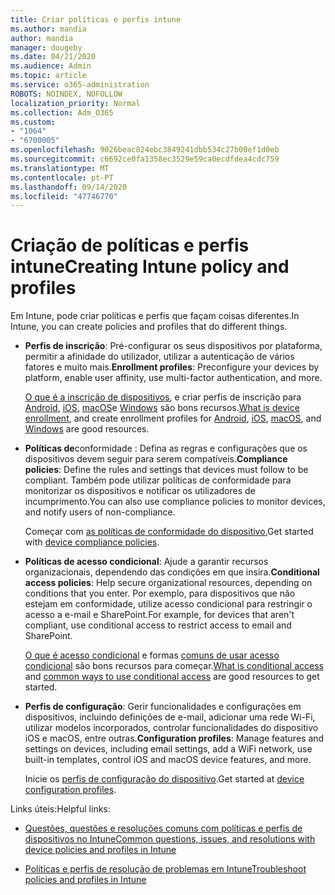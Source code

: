 ```yaml
---
title: Criar políticas e perfis intune
ms.author: mandia
author: mandia
manager: dougeby
ms.date: 04/21/2020
ms.audience: Admin
ms.topic: article
ms.service: o365-administration
ROBOTS: NOINDEX, NOFOLLOW
localization_priority: Normal
ms.collection: Adm_O365
ms.custom:
- "1064"
- "6700005"
ms.openlocfilehash: 9026beac824ebc3849241dbb534c27b00ef1d0eb
ms.sourcegitcommit: c6692ce0fa1358ec3529e59ca0ecdfdea4cdc759
ms.translationtype: MT
ms.contentlocale: pt-PT
ms.lasthandoff: 09/14/2020
ms.locfileid: "47746770"
---
```

# <a name="creating-intune-policy-and-profiles"></a><span data-ttu-id="30071-102">Criação de políticas e perfis intune</span><span class="sxs-lookup"><span data-stu-id="30071-102">Creating Intune policy and profiles</span></span>

<span data-ttu-id="30071-103">Em Intune, pode criar políticas e perfis que façam coisas diferentes.</span><span class="sxs-lookup"><span data-stu-id="30071-103">In Intune, you can create policies and profiles that do different things.</span></span>

- <span data-ttu-id="30071-104">**Perfis de inscrição**: Pré-configurar os seus dispositivos por plataforma, permitir a afinidade do utilizador, utilizar a autenticação de vários fatores e muito mais.</span><span class="sxs-lookup"><span data-stu-id="30071-104">**Enrollment profiles**: Preconfigure your devices by platform, enable user affinity, use multi-factor authentication, and more.</span></span>

  <span data-ttu-id="30071-105">[O que é a inscrição de dispositivos](https://docs.microsoft.com/intune/device-enrollment), e criar perfis de inscrição para [Android](https://docs.microsoft.com/intune/android-enroll), [iOS,](https://docs.microsoft.com/intune/ios-enroll) [macOS](https://docs.microsoft.com/intune/macos-enroll)e [Windows](https://docs.microsoft.com/intune/windows-enrollment-methods) são bons recursos.</span><span class="sxs-lookup"><span data-stu-id="30071-105">[What is device enrollment](https://docs.microsoft.com/intune/device-enrollment), and create enrollment profiles for [Android](https://docs.microsoft.com/intune/android-enroll), [iOS](https://docs.microsoft.com/intune/ios-enroll), [macOS](https://docs.microsoft.com/intune/macos-enroll), and [Windows](https://docs.microsoft.com/intune/windows-enrollment-methods) are good resources.</span></span>

- <span data-ttu-id="30071-106">**Políticas de**conformidade : Defina as regras e configurações que os dispositivos devem seguir para serem compatíveis.</span><span class="sxs-lookup"><span data-stu-id="30071-106">**Compliance policies**: Define the rules and settings that devices must follow to be compliant.</span></span> <span data-ttu-id="30071-107">Também pode utilizar políticas de conformidade para monitorizar os dispositivos e notificar os utilizadores de incumprimento.</span><span class="sxs-lookup"><span data-stu-id="30071-107">You can also use compliance policies to monitor devices, and notify users of non-compliance.</span></span>

  <span data-ttu-id="30071-108">Começar com [as políticas de conformidade do dispositivo.](https://docs.microsoft.com/intune/device-compliance-get-started)</span><span class="sxs-lookup"><span data-stu-id="30071-108">Get started with [device compliance policies](https://docs.microsoft.com/intune/device-compliance-get-started).</span></span>
- <span data-ttu-id="30071-109">**Políticas de acesso condicional**: Ajude a garantir recursos organizacionais, dependendo das condições em que insira.</span><span class="sxs-lookup"><span data-stu-id="30071-109">**Conditional access policies**: Help secure organizational resources, depending on conditions that you enter.</span></span> <span data-ttu-id="30071-110">Por exemplo, para dispositivos que não estejam em conformidade, utilize acesso condicional para restringir o acesso a e-mail e SharePoint.</span><span class="sxs-lookup"><span data-stu-id="30071-110">For example, for devices that aren't compliant, use conditional access to restrict access to email and SharePoint.</span></span>

  <span data-ttu-id="30071-111">[O que é acesso condicional](https://docs.microsoft.com/intune/conditional-access) e formas [comuns de usar acesso condicional](https://docs.microsoft.com/intune/conditional-access-intune-common-ways-use) são bons recursos para começar.</span><span class="sxs-lookup"><span data-stu-id="30071-111">[What is conditional access](https://docs.microsoft.com/intune/conditional-access) and [common ways to use conditional access](https://docs.microsoft.com/intune/conditional-access-intune-common-ways-use) are good resources to get started.</span></span>

- <span data-ttu-id="30071-112">**Perfis de configuração**: Gerir funcionalidades e configurações em dispositivos, incluindo definições de e-mail, adicionar uma rede Wi-Fi, utilizar modelos incorporados, controlar funcionalidades do dispositivo iOS e macOS, entre outras.</span><span class="sxs-lookup"><span data-stu-id="30071-112">**Configuration profiles**: Manage features and settings on devices, including email settings, add a WiFi network, use built-in templates, control iOS and macOS device features, and more.</span></span>

  <span data-ttu-id="30071-113">Inicie os [perfis de configuração do dispositivo](https://docs.microsoft.com/intune/device-profiles).</span><span class="sxs-lookup"><span data-stu-id="30071-113">Get started at [device configuration profiles](https://docs.microsoft.com/intune/device-profiles).</span></span>

<span data-ttu-id="30071-114">Links úteis:</span><span class="sxs-lookup"><span data-stu-id="30071-114">Helpful links:</span></span>

- [<span data-ttu-id="30071-115">Questões, questões e resoluções comuns com políticas e perfis de dispositivos no Intune</span><span class="sxs-lookup"><span data-stu-id="30071-115">Common questions, issues, and resolutions with device policies and profiles in Intune</span></span>](https://docs.microsoft.com/intune/device-profile-troubleshoot)

- [<span data-ttu-id="30071-116">Políticas e perfis de resolução de problemas em Intune</span><span class="sxs-lookup"><span data-stu-id="30071-116">Troubleshoot policies and profiles in Intune</span></span>](https://docs.microsoft.com/intune/troubleshoot-policies-in-microsoft-intune)
